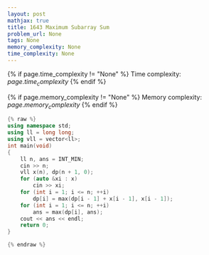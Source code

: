 ```yaml
---
layout: post
mathjax: true
title: 1643 Maximum Subarray Sum
problem_url: None
tags: None
memory_complexity: None
time_complexity: None
---
```




{% if page.time_complexity != "None" %}
Time complexity: ${{ page.time_complexity }}$
{% endif %}

{% if page.memory_complexity != "None" %}
Memory complexity: ${{ page.memory_complexity }}$
{% endif %}

```cpp
{% raw %}
using namespace std;
using ll = long long;
using vll = vector<ll>;
int main(void)
{
    ll n, ans = INT_MIN;
    cin >> n;
    vll x(n), dp(n + 1, 0);
    for (auto &xi : x)
        cin >> xi;
    for (int i = 1; i <= n; ++i)
        dp[i] = max(dp[i - 1] + x[i - 1], x[i - 1]);
    for (int i = 1; i <= n; ++i)
        ans = max(dp[i], ans);
    cout << ans << endl;
    return 0;
}

{% endraw %}
```
